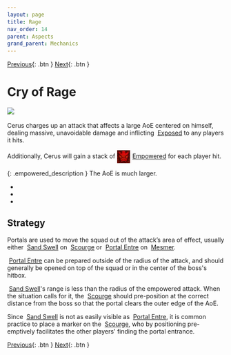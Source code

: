```yaml
---
layout: page
title: Rage
nav_order: 14
parent: Aspects
grand_parent: Mechanics
---
```


[Previous](regret.html){: .btn } [Next](../other-attacks.html){: .btn }

# Cry of Rage

<img class="attack_gif" src="../../images/mechanics/rage.gif">

Cerus charges up an attack that affects a large AoE centered on himself, dealing massive, unavoidable damage and inflicting <img class="inline exposed"> [Exposed] to any players it hits.

Additionally, Cerus will gain a stack of <img class="inline" src="../../images/icons/empowered.webp" valign="middle"> [Empowered] for each player hit.

{: .empowered_description }
The AoE is much larger.

<div>
  <ul class="mechtable">
    <li class="table-header">
      <img class="table-img distort">
      <img class="table-img glint_h">
      <img class="table-img feedback">
      <img class="table-img dodge">
      <img class="table-img jump">
      <img class="table-img protection">
      <img class="table-img block">
      <img class="table-img barrier">
    </li>
    <li class="table-row">
      <img class="table-img notok">
      <img class="table-img notok">
      <img class="table-img notok">
      <img class="table-img notok">
      <img class="table-img notok">
      <img class="table-img notok">
      <img class="table-img notok">
      <img class="table-img notok">
    </li>
    <li class="emp-row">
      <img class="table-img notok">
      <img class="table-img notok">
      <img class="table-img notok">
      <img class="table-img notok">
      <img class="table-img notok">
      <img class="table-img notok">
      <img class="table-img notok">
      <img class="table-img notok">
    </li>
  </ul>
</div>

## Strategy

Portals are used to move the squad out of the attack’s area of effect, usually either <img class="inline sand-swell"> [Sand Swell] on <img class="inline scourge"> [Scourge] or <img class="inline portal"> [Portal Entre] on <img class="inline mesmer"> [Mesmer].

<img class="inline portal"> [Portal Entre] can be prepared outside of the radius of the attack, and should generally be opened on top of the squad or in the center of the boss's hitbox.

<img class="inline sand-swell"> [Sand Swell]'s range is less than the radius of the empowered attack. When the situation calls for it, the <img class="inline scourge"> [Scourge] should pre-position at the correct distance from the boss so that the portal clears the outer edge of the AoE.

Since <img class="inline sand-swell"> [Sand Swell] is not as easily visible as <img class="inline portal"> [Portal Entre], it is common practice to place a marker on the <img class="inline scourge"> [Scourge], who by positioning pre-emptively facilitates the other players' finding the portal entrance.


[Previous](regret.html){: .btn } [Next](../other-attacks.html){: .btn }

[Empowered]: https://wiki.guildwars2.com/wiki/Empowered_(Cerus)
[Exposed]: https://wiki.guildwars2.com/wiki/Exposed
[Scourge]: https://wiki.guildwars2.com/wiki/Scourge
[Sand Swell]: https://wiki.guildwars2.com/wiki/Sand_Swell
[Mesmer]: https://wiki.guildwars2.com/wiki/Mesmer
[Portal Entre]: https://wiki.guildwars2.com/wiki/Portal_Entre
